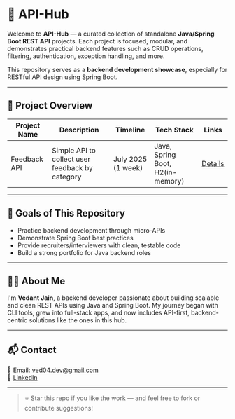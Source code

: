 # 🔗 API-Hub

Welcome to **API-Hub** — a curated collection of standalone **Java/Spring Boot REST API** projects. Each project is focused, modular, and demonstrates practical backend features such as CRUD operations, filtering, authentication, exception handling, and more.

This repository serves as a **backend development showcase**, especially for RESTful API design using Spring Boot.

---

## 📂 Project Overview

| Project Name           | Description                                  | Timeline           | Tech Stack                | Links                                          |
|------------------------|----------------------------------------------|--------------------|---------------------------|------------------------------------------------|
| Feedback API           | Simple API to collect user feedback by category | July 2025 (1 week) | Java, Spring Boot, H2(in-memory)  | [Details](./Feedback-API/README.md) |

---

## 🚀 Goals of This Repository

- Practice backend development through micro-APIs
- Demonstrate Spring Boot best practices
- Provide recruiters/interviewers with clean, testable code
- Build a strong portfolio for Java backend roles

---

## 🧑‍💻 About Me

I'm **Vedant Jain**, a backend developer passionate about building scalable and clean REST APIs using Java and Spring Boot. My journey began with CLI tools, grew into full-stack apps, and now includes API-first, backend-centric solutions like the ones in this hub.

---

## 📬 Contact

📧 Email: ved04.dev@gmail.com  
🔗 [LinkedIn](https://www.linkedin.com/in/vedant-jain-3b0115334/)

---

> ⭐️ Star this repo if you like the work — and feel free to fork or contribute suggestions!
